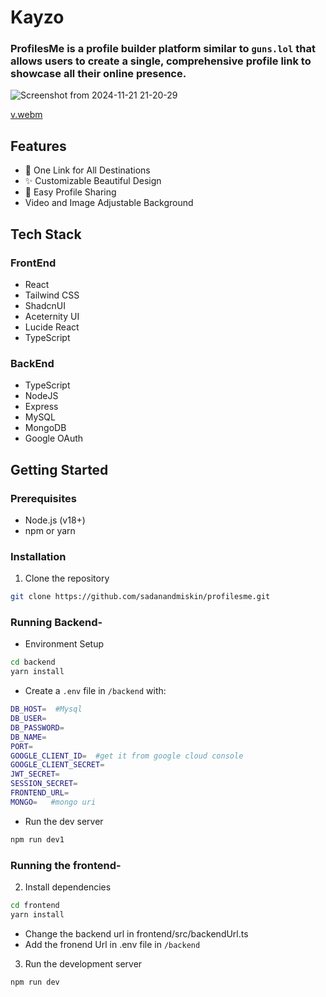 # Kayzo

### ProfilesMe is a profile builder platform similar to `guns.lol` that allows users to create a single, comprehensive profile link to showcase all their online presence.
![Screenshot from 2024-11-21 21-20-29](https://github.com/user-attachments/assets/f4e917d9-9767-45ea-8e7e-17437ef6804e)


[v.webm](https://github.com/user-attachments/assets/0dba224f-1209-42cb-9a2b-33208ebd6abd)




## Features

- 🔗 One Link for All Destinations
- ✨ Customizable Beautiful Design
- 🚀 Easy Profile Sharing
- Video and Image Adjustable Background

## Tech Stack

### FrontEnd
- React
- Tailwind CSS
- ShadcnUI
- Aceternity UI
- Lucide React
- TypeScript

### BackEnd
- TypeScript
- NodeJS
- Express
- MySQL
- MongoDB
- Google OAuth

## Getting Started

### Prerequisites

- Node.js (v18+)
- npm or yarn

### Installation

1. Clone the repository
```bash
git clone https://github.com/sadanandmiskin/profilesme.git
```


### Running Backend-

- Environment Setup
```bash
cd backend
yarn install
```

- Create a `.env` file in `/backend` with:
```bash
DB_HOST=  #Mysql
DB_USER=
DB_PASSWORD=
DB_NAME=
PORT=
GOOGLE_CLIENT_ID=  #get it from google cloud console
GOOGLE_CLIENT_SECRET=
JWT_SECRET=
SESSION_SECRET=
FRONTEND_URL=
MONGO=   #mongo uri
```

- Run the dev server
```bash
npm run dev1
```



### Running the frontend-
2. Install dependencies
```bash
cd frontend
yarn install
```


- Change the backend url in frontend/src/backendUrl.ts
- Add the fronend Url in .env file in `/backend`

3. Run the development server
```bash
npm run dev
```


